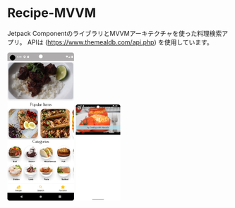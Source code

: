 # Recipe-MVVM
Jetpack ComponentのライブラリとMVVMアーキテクチャを使った料理検索アプリ。
APIは (https://www.themealdb.com/api.php)
を使用しています。


<img src="RecipeHomeSS.png" width="30%" height="30%">
<img src="Screenshot_20221209_163455.png" width="20%" height="20%">


<!-- ![Screenshot](RecipeHomeSS.png) -->
